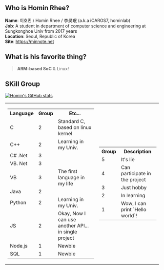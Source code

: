 ## Who is Homin Rhee?
**Name**: 이호민 / Homin Rhee / 李昊珉 (a.k.a iCAROS7, hominlab)   
**Job**: A student in department of computer science and engineering at Sungkonghoe Univ from 2017 years   
**Location**: Seoul, Republic of Korea   
**Site**: https://minnote.net

## What is his favorite thing?
> **ARM-based SoC** & Linux!

## SKill Group
[![Homin's GitHub stats](https://github-readme-stats.vercel.app/api?username=icaros7)](https://github.com/anuraghazra/github-readme-stats)

<table border="0">
  <tr>
    <td>
      <table border="0">
        <th>Language</th>
        <th>Group</th>
        <th>Etc...</th>
        <tr>
          <td>C</td>
          <td>2</td>
          <td>Standard C, based on linux kernel</td>
        </tr>
        <tr>
          <td>C++</td>
          <td>2</td>
          <td>Learning in my Univ.</td>
        </tr>
        <tr>
          <td>C# .Net</td>
          <td>3</td>
          <td></td>
        </tr>
        <tr>
          <td>VB. Net</td>
          <td>3</td>
          <td></td>
        </tr>
        <tr>
          <td>VB</td>
          <td>3</td>
          <td>The first language in my life</td>
        </tr>
        <tr>
          <td>Java</td>
          <td>2</td>
          <td></td>
        </tr>
        <tr>
          <td>Python</td>
          <td>2</td>
          <td>Learning in my Univ.</td>
        </tr>
        <tr>
          <td>JS</td>
          <td>2</td>
          <td>Okay, Now I can use another API... in single project</td>
        </tr>
        <tr>
          <td>Node.js</td>
          <td>1</td>
          <td>Newbie</td>
        </tr>
        <tr>
          <td>SQL</td>
          <td>1</td>
          <td>Newbie</td>
        </tr>
      </table>
    </td>
     <td>
       <table border="0">
        <th>Group</th>
        <th>Description</th>
        <tr>
          <td>5</td>
          <td>It's lie</td>
        </tr>
        <tr>
          <td>4</td>
          <td>Can participate in the project</td>
        </tr>
        <tr>
          <td>3</td>
          <td>Just hobby</td>
        </tr>
        <tr>
          <td>2</td>
          <td>In learning</td>
        </tr>
        <tr>
          <td>1</td>
          <td>Wow, I can print `Hello world`!</td>
        </tr>
      </table>
    </td>
  </tr>
</table>
